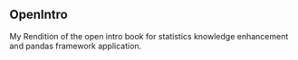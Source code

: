 ## OpenIntro

  My Rendition of the open intro book for statistics knowledge enhancement and pandas framework application.
